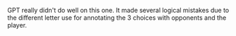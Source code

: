 GPT really didn't do well on this one. It made several logical mistakes due to the different letter use for annotating the 3 choices with opponents and the player.